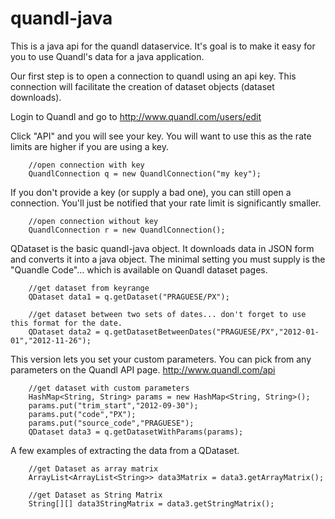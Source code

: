 quandl-java
===========

This is a java api for the quandl dataservice. It's goal is to make it easy for you to use Quandl's data for a java application.

Our first step is to open a connection to quandl using an api key. This connection will facilitate the creation of dataset objects (dataset downloads).

Login to Quandl and go to http://www.quandl.com/users/edit

Click "API" and you will see your key. You will want to use this as the rate limits are higher if you are using a key.

        //open connection with key
        QuandlConnection q = new QuandlConnection("my key");

If you don't provide a key (or supply a bad one), you can still open a connection. You'll just be notified that your rate limit is significantly smaller.

        //open connection without key
        QuandlConnection r = new QuandlConnection();

QDataset is the basic quandl-java object. It downloads data in JSON form and converts it into a java object. The minimal setting you must supply is the "Quandle Code"... which is available on Quandl dataset pages.

        //get dataset from keyrange
        QDataset data1 = q.getDataset("PRAGUESE/PX");

        //get dataset between two sets of dates... don't forget to use this format for the date.
        QDataset data2 = q.getDatasetBetweenDates("PRAGUESE/PX","2012-01-01","2012-11-26");

This version lets you set your custom parameters. You can pick from any parameters on the Quandl API page. http://www.quandl.com/api

        //get dataset with custom parameters
        HashMap<String, String> params = new HashMap<String, String>();
        params.put("trim_start","2012-09-30");
        params.put("code","PX");
        params.put("source_code","PRAGUESE");
        QDataset data3 = q.getDatasetWithParams(params);

A few examples of extracting the data from a QDataset.

        //get Dataset as array matrix
        ArrayList<ArrayList<String>> data3Matrix = data3.getArrayMatrix();

        //get Dataset as String Matrix
        String[][] data3StringMatrix = data3.getStringMatrix();
